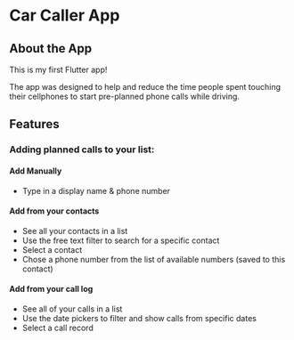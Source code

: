 # Car Caller App 

## About the App
This is my first Flutter app!

The app was designed to help and reduce the time people spent touching their cellphones to start pre-planned phone calls while driving.

## Features

### Adding planned calls to your list:

#### Add Manually
   *  Type in a display name & phone number

#### Add from your contacts
   * See all your contacts in a list
   * Use the free text filter to search for a specific contact
   * Select a contact 
   * Chose a phone number from the list of available numbers (saved to this contact)

#### Add from your call log
   * See all of your calls in a list
   * Use the date pickers to filter and show calls from specific dates
   * Select a call record


